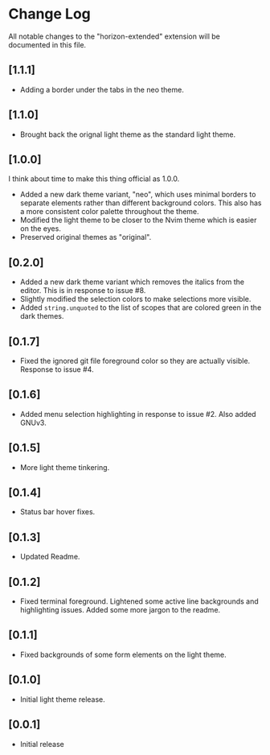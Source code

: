 # Change Log

All notable changes to the "horizon-extended" extension will be documented in this file.

## [1.1.1]

- Adding a border under the tabs in the neo theme.

## [1.1.0]

- Brought back the orignal light theme as the standard light theme.

## [1.0.0]

I think about time to make this thing official as 1.0.0.

- Added a new dark theme variant, "neo", which uses minimal borders to separate elements rather than different background colors. This also has a more consistent color palette throughout the theme.
- Modified the light theme to be closer to the Nvim theme which is easier on the eyes.
- Preserved original themes as "original".

## [0.2.0]

- Added a new dark theme variant which removes the italics from the editor. This is in response to issue #8.
- Slightly modified the selection colors to make selections more visible.
- Added `string.unquoted` to the list of scopes that are colored green in the dark themes.

## [0.1.7]

- Fixed the ignored git file foreground color so they are actually visible. Response to issue #4.

## [0.1.6]

- Added menu selection highlighting in response to issue #2. Also added GNUv3.

## [0.1.5]

- More light theme tinkering.

## [0.1.4]

- Status bar hover fixes.

## [0.1.3]

- Updated Readme.

## [0.1.2]

- Fixed terminal foreground. Lightened some active line backgrounds and highlighting issues. Added some more jargon to the readme.
  
## [0.1.1]

- Fixed backgrounds of some form elements on the light theme.

## [0.1.0]

- Initial light theme release.

## [0.0.1]

- Initial release
